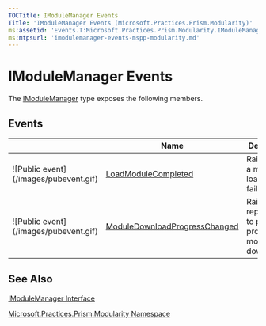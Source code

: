 ```yaml
---
TOCTitle: IModuleManager Events
Title: 'IModuleManager Events (Microsoft.Practices.Prism.Modularity)'
ms:assetid: 'Events.T:Microsoft.Practices.Prism.Modularity.IModuleManager'
ms:mtpsurl: 'imodulemanager-events-mspp-modularity.md'
---
```


# IModuleManager Events

The [IModuleManager](imodulemanager-interface-mspp-modularity) type exposes the following members.

## Events

<table>

<thead>
<tr class="header">
<th> </th>
<th>Name</th>
<th>Description</th>
</tr>
</thead>
<tbody>
<tr class="odd">
<td>![Public event](/images/pubevent.gif)</td>
<td><a href="https://msdn.microsoft.com/library/microsoft.practices.prism.modularity.imodulemanager.loadmodulecompleted">LoadModuleCompleted</a></td>
<td><div class="summary">
Raised when a module is loaded or fails to load.
</div></td>
</tr>
<tr class="even">
<td>![Public event](/images/pubevent.gif)</td>
<td><a href="https://msdn.microsoft.com/library/microsoft.practices.prism.modularity.imodulemanager.moduledownloadprogresschanged">ModuleDownloadProgressChanged</a></td>
<td><div class="summary">
Raised repeatedly to provide progress as modules are downloaded.
</div></td>
</tr>
</tbody>
</table>

## See Also
[IModuleManager Interface](imodulemanager-interface-mspp-modularity)

[Microsoft.Practices.Prism.Modularity Namespace](mspp-modularity-namespace)
